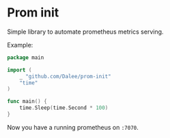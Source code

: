 # Prom init

Simple library to automate prometheus metrics serving.

Example:

```go
package main

import (
	_ "github.com/Dalee/prom-init"
	"time"
)

func main() {
	time.Sleep(time.Second * 100)
}
```

Now you have a running prometheus on `:7070`.
